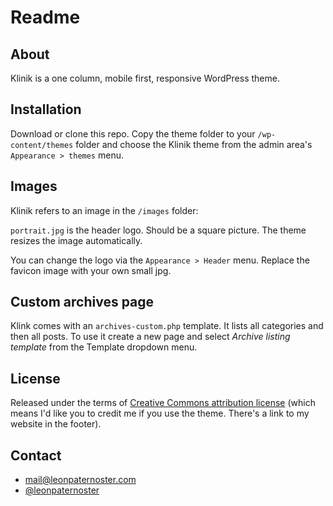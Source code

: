 # Readme

## About

Klinik is a one column, mobile first, responsive WordPress theme.

## Installation

Download or clone this repo. Copy the theme folder to your `/wp-content/themes` folder and choose the Klinik theme from the admin area's `Appearance > themes` menu.

## Images

Klinik refers to an image in the `/images` folder:

`portrait.jpg` is the header logo. Should be a square picture. The theme resizes the image automatically.

You can change the logo via the `Appearance > Header` menu. Replace the favicon image with your own small jpg.

## Custom archives page

Klink comes with an `archives-custom.php` template. It lists all categories and then all posts. To use it create a new page and select *Archive listing template* from the Template dropdown menu.

## License

Released under the terms of [Creative Commons attribution license](http://creativecommons.org/licenses/by/4.0/) (which means I'd like you to credit me if you use the theme. There's a link to my website in the footer).

## Contact

- mail@leonpaternoster.com
- [@leonpaternoster](http://twitter.com/leonpaternoster)